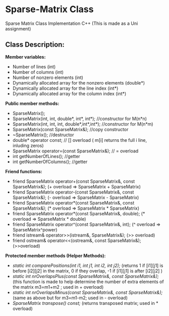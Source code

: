 # Sparse-Matrix Class
 Sparse Matrix Class Implementation C++
 (This is made as a Uni assignment)
 
 ## Class Description:
 
**Member variables:** 
- Number of lines (int)
- Number of columns (int)
- Number of nonzero elements (int)
- Dynamically allocated array for the nonzero elements (double*)
- Dynamically allocated array for the line index (int*)
- Dynamically allocated array for the column index (int*)

**Public member methods:**
- SparseMatrix();
- SparseMatrix(int, int, double*, int*, int*); //constructor for M(n*n)
- SparseMatrix(int, int, int, double*,int*,int*); //constructor for M(n*m)
- SparseMatrix(const SparseMatrix&); //copy constructor
- ~SparseMatrix(); //destructor
- double* operator[](int) const; // [] overload ( m[i] returns the full i line, inluding zeros)
- SparseMatrix operator=(const SparseMatrix&); // = overload
- int getNumberOfLines(); //getter
- int getNumberOfColumns(); //getter
		
**Friend functions:**
- friend SparseMatrix operator+(const SparseMatrix&, const SparseMatrix&);
	(+ overload => SparseMatrix + SparseMatrix)
- friend SparseMatrix operator-(const SparseMatrix&, const SparseMatrix&);
	(- overload => SparseMatrix - SparseMatrix)
- friend SparseMatrix operator*(const SparseMatrix&, const SparseMatrix&);
	(* overload => SparseMatrix * SparseMatrix)
- friend SparseMatrix operator*(const SparseMatrix&, double);
	(* overload => SparseMatrix * double)
- friend SparseMatrix operator^(const SparseMatrix&, int);
	(^ overload => SparseMatrix^power)
- friend istream& operator>>(istream&, SparseMatrix&); 
	(>> overload)
- friend ostream& operator<<(ostream&, const SparseMatrix&); 
	(>>overload)
		
**Protected member methods (Helper Methods):**
- *static int comparePositions(int i1, int j1, int i2, int j2);*  (returns 1 if [i1][j1] is before [i2][j2] in the matrix, 0 if they overlap, -1 if [i1][j1] is after [i2][j2] )
- *static int nrOverlapsPlus(const SparseMatrix&, const SparseMatrix&);* (this function is made to help determine the number of extra elements of the matrix m3=m1+m2 ; used in + overload)                                                                               
- *static int nrOverlapsMinus(const SparseMatrix&, const SparseMatrix&);* (same as above but for m3=m1-m2; used in - overload)
- *SparseMatrix transpose() const;* (returns transposed matrix; used in * overload)
	

